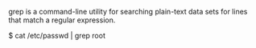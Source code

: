 grep is a command-line utility for searching plain-text data sets for lines that match a regular expression.

$ cat /etc/passwd | grep root

